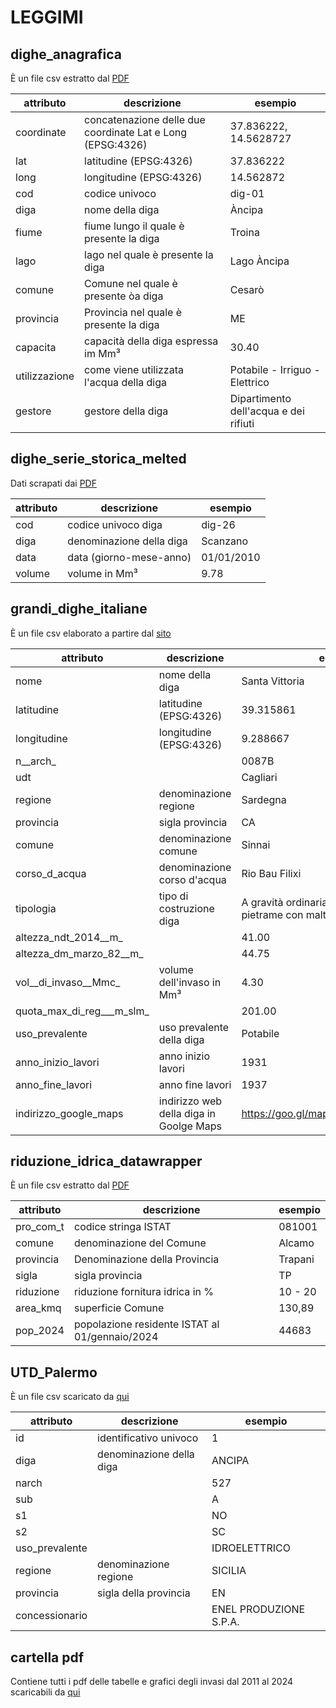 # LEGGIMI

## dighe_anagrafica

È un file csv estratto dal [PDF](https://www.regione.sicilia.it/sites/default/files/2024-01/2024.01.01_A_Tabella_volumi_invasi.pdf)

| attributo     | descrizione                                                | esempio                               |
| ------------- | ---------------------------------------------------------- | ------------------------------------- |
| coordinate    | concatenazione delle due coordinate Lat e Long (EPSG:4326) | 37.836222, 14.5628727                 |
| lat           | latitudine (EPSG:4326)                                     | 37.836222                             |
| long          | longitudine (EPSG:4326)                                    | 14.562872                             |
| cod           | codice univoco                                             | dig-01                                |
| diga          | nome della diga                                            | Àncipa                                |
| fiume         | fiume lungo il quale è presente la diga                    | Troina                                |
| lago          | lago nel quale è presente la diga                          | Lago Àncipa                           |
| comune        | Comune nel quale è presente òa diga                        | Cesarò                                |
| provincia     | Provincia nel quale è presente la diga                     | ME                                    |
| capacita      | capacità della diga espressa im Mm³                        | 30.40                                 |
| utilizzazione | come viene utilizzata l'acqua della diga                   | Potabile - Irriguo - Elettrico        |
| gestore       | gestore della diga                                         | Dipartimento dell'acqua e dei rifiuti |

## dighe_serie_storica_melted

Dati scrapati dai [PDF](https://www.regione.sicilia.it/sites/default/files/2024-01/2024.01.01_A_Tabella_volumi_invasi.pdf)

| attributo | descrizione              | esempio    |
| --------- | ------------------------ | ---------- |
| cod       | codice univoco diga      | dig-26     |
| diga      | denominazione della diga | Scanzano   |
| data      | data (giorno-mese-anno)  | 01/01/2010 |
| volume    | volume in Mm³            | 9.78       |

## grandi_dighe_italiane

È un file csv elaborato a partire dal [sito](https://dgdighe.mit.gov.it/categoria/articolo/_cartografie_e_dati/_cartografie/cartografia_dighe)

| attributo                 | descrizione                             | esempio                                                        |
| ------------------------- | --------------------------------------- | -------------------------------------------------------------- |
| nome                      | nome della diga                         | Santa Vittoria                                                 |
| latitudine                | latitudine (EPSG:4326)                  | 39.315861                                                      |
| longitudine               | longitudine (EPSG:4326)                 | 9.288667                                                       |
| n__arch_                  |                                         | 0087B                                                          |
| udt                       |                                         | Cagliari                                                       |
| regione                   | denominazione regione                   | Sardegna                                                       |
| provincia                 | sigla provincia                         | CA                                                             |
| comune                    | denominazione comune                    | Sinnai                                                         |
| corso_d_acqua             | denominazione corso d'acqua             | Rio Bau Filixi                                                 |
| tipologia                 | tipo di costruzione diga                | A gravità ordinaria in muratura di pietrame con malta (a.1.1.) |
| altezza_ndt_2014__m_      |                                         | 41.00                                                          |
| altezza_dm_marzo_82__m_   |                                         | 44.75                                                          |
| vol__di_invaso__Mmc_      | volume dell'invaso in Mm³               | 4.30                                                           |
| quota_max_di_reg___m_slm_ |                                         | 201.00                                                         |
| uso_prevalente            | uso prevalente della diga               | Potabile                                                       |
| anno_inizio_lavori        | anno inizio lavori                      | 1931                                                           |
| anno_fine_lavori          | anno fine lavori                        | 1937                                                           |
| indirizzo_google_maps     | indirizzo web della diga in Goolge Maps | https://goo.gl/maps/ZbgCAjdc6RLExSyx8                          |

## riduzione_idrica_datawrapper

È un file csv estratto dal [PDF](https://www.regione.sicilia.it/sites/default/files/2024-04/Mappa%20pdf.pdf)

| attributo | descrizione                                    | esempio |
| --------- | ---------------------------------------------- | ------- |
| pro_com_t | codice stringa ISTAT                           | 081001  |
| comune    | denominazione del Comune                       | Alcamo  |
| provincia | Denominazione della Provincia                  | Trapani |
| sigla     | sigla provincia                                | TP      |
| riduzione | riduzione fornitura idrica in %                | 10 - 20 |
| area_kmq  | superficie Comune                              | 130,89  |
| pop_2024  | popolazione residente ISTAT al 01/gennaio/2024 | 44683   |

## UTD_Palermo

È un file csv scaricato da [qui](https://dgdighe.mit.gov.it/categoria/articolo/_cartografie_e_dati/_dighe_di_competenza/UTDPA/)


| attributo      | descrizione              | esempio                |
| -------------- | ------------------------ | ---------------------- |
| id             | identificativo univoco   | 1                      |
| diga           | denominazione della diga | ANCIPA                 |
| narch          |                          | 527                    |
| sub            |                          | A                      |
| s1             |                          | NO                     |
| s2             |                          | SC                     |
| uso_prevalente |                          | IDROELETTRICO          |
| regione        | denominazione regione    | SICILIA                |
| provincia      | sigla della provincia    | EN                     |
| concessionario |                          | ENEL PRODUZIONE S.P.A. |

## cartella pdf

Contiene tutti i pdf delle tabelle e grafici degli invasi dal 2011 al 2024 scaricabili da [qui](https://www.regione.sicilia.it/istituzioni/regione/strutture-regionali/presidenza-regione/autorita-bacino-distretto-idrografico-sicilia/siti-tematici/risorse-idriche/volumi-invasati-nelle-dighe-della-sicilia)
